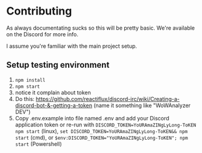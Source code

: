 # Contributing

As always documentating sucks so this will be pretty basic. We're available on the Discord for more info.

I assume you're familiar with the main project setup.

## Setup testing environment

1. `npm install`
2. `npm start`
3. notice it complain about token
4. Do this: https://github.com/reactiflux/discord-irc/wiki/Creating-a-discord-bot-&-getting-a-token (name it something like "WoWAnalyzer DEV")
5. Copy .env.example into file named .env and add your Discord application token or re-run with `DISCORD_TOKEN=YoURAmaZINgLyLong-ToKEN npm start` (linux), `set DISCORD_TOKEN=YoURAmaZINgLyLong-ToKEN&& npm start` (cmd), or `$env:DISCORD_TOKEN="YoURAmaZINgLyLong-ToKEN"; npm start` (Powershell)
